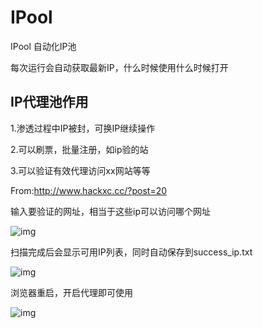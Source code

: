 # IPool
IPool  自动化IP池

每次运行会自动获取最新IP，什么时候使用什么时候打开

## IP代理池作用

1.渗透过程中IP被封，可换IP继续操作

2.可以刷票，批量注册，如ip验的站

3.可以验证有效代理访问xx网站等等

From:http://www.hackxc.cc/?post=20

输入要验证的网址，相当于这些ip可以访问哪个网址

![img](https://github.com/hackxc/IPool/blob/master/img/demo1.png)

扫描完成后会显示可用IP列表，同时自动保存到success_ip.txt

![img](https://github.com/hackxc/IPool/blob/master/img/demo2.png)

浏览器重启，开启代理即可使用

![img](https://github.com/hackxc/IPool/blob/master/img/demo3.png)
